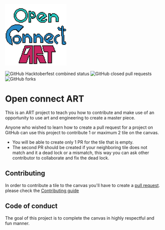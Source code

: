<img src="docs/src/openconnectart.png" width="200">

![GitHub Hacktoberfest combined status](https://img.shields.io/github/hacktoberfest/2019/bhaumikmistry/open-connect-art?style=plastic)
![GitHub closed pull requests](https://img.shields.io/github/issues-pr-closed/bhaumikmistry/open-connect-art?color=gree&style=plastic)
![GitHub forks](https://img.shields.io/github/forks/bhaumikmistry/open-connect-art?color=aqua&label=open-connect-art%20Forks&style=plastic)

# Open connect ART

This is an ART project to teach you how to contribute and make use of an opportunity to use art and engineering to create a master piece.

Anyone who wished to learn how to create a pull request for a project on GitHub can use this project to contribute 1 or maximum 2 tile on the canvas. 
* You will be able to create only 1 PR for the tile that is empty.
* The second PR should be created if your neighboring tile does not match and it a dead lock or a mismatch, this way you can ask other contributor to collaborate and fix the dead lock.

## Contributing  

In order to contribute a tile to the canvas you'll have to create a [pull request](https://opensource.guide/how-to-contribute/#opening-a-pull-request). please check the [Contributing guide](https://github.com/bhaumikmistry/open-connect-art/blob/master/CONTRIBUTING.md) 

## Code of conduct 

The goal of this project is to complete the canvas in highly respectful and fun manner. 
